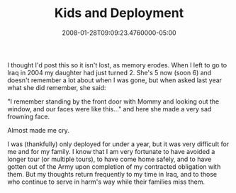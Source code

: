 ﻿---
title: Kids and Deployment
date: "2008-01-28T09:09:23.4760000-05:00"
description: "I thought I'd post this so it isn't lost, as memory erodes. When I left to go to Iraq in 2004 my daughter had just turned 2. She's 5 now (soon 6) and doesn't remember a lot about when I was gone, but when asked last year what she did remember, she said:"
featuredImage: img/kids-and-deployment-featured.png
---

I thought I'd post this so it isn't lost, as memory erodes. When I left to go to Iraq in 2004 my daughter had just turned 2. She's 5 now (soon 6) and doesn't remember a lot about when I was gone, but when asked last year what she did remember, she said:

"I remember standing by the front door with Mommy and looking out the window, and our faces were like this…" and here she made a very sad frowning face.

Almost made me cry.

I was (thankfully) only deployed for under a year, but it was very difficult for me and for my family. I know that I am very fortunate to have avoided a longer tour (or multiple tours), to have come home safely, and to have gotten out of the Army upon completion of my contracted obligation with them. But my thoughts return frequently to my time in Iraq, and to those who continue to serve in harm's way while their families miss them.

